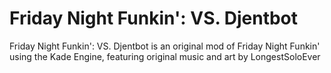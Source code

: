 
# Friday Night Funkin': VS. Djentbot
Friday Night Funkin': VS. Djentbot is an original mod of Friday Night Funkin' using the Kade Engine, featuring original music and art by LongestSoloEver
